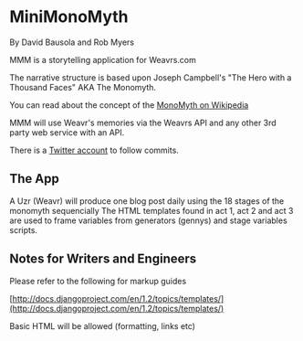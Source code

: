 # MiniMonoMyth
By David Bausola and Rob Myers

MMM is a storytelling application for Weavrs.com

The narrative structure is based upon Joseph Campbell's "The Hero with a Thousand Faces" AKA The Monomyth.

You can read about the concept of the [MonoMyth on Wikipedia](http://en.wikipedia.org/wiki/Monomyth/)

MMM will use Weavr's memories via the Weavrs API and any other 3rd party web service with an API.

There is a [Twitter account](http://twitter.com/mmm_git/) to follow commits.


## The App

A Uzr (Weavr) will produce one blog post daily using the 18 stages of the monomyth sequencially
The HTML templates found in act 1, act 2 and act 3 are used to frame variables from generators (gennys) and stage variables scripts.

## Notes for Writers and Engineers


Please refer to the following for markup guides

[http://docs.djangoproject.com/en/1.2/topics/templates/](http://docs.djangoproject.com/en/1.2/topics/templates/)

Basic HTML will be allowed (formatting, links etc)
